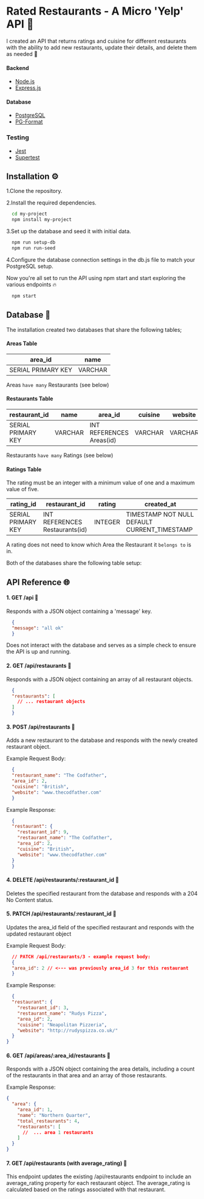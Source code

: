 # Rated Restaurants - A Micro 'Yelp' API  🍔   

I created an API that returns ratings and cuisine for different restaurants with the ability to add new restaurants, update their details, and delete them as needed 🚀

#### Backend 
-  [Node.js](https://nodejs.org/en)
-  [Express.js](https://expressjs.com/)

#### Database 
-  [PostgreSQL](https://www.postgresql.org/)
-  [PG-Format](https://www.npmjs.com/package/pg-format)

### Testing
-  [Jest](https://jestjs.io/)
-  [Supertest](https://www.npmjs.com/package/supertest)


## Installation ⚙️

1.Clone the repository.

2.Install the required dependencies.

```bash 
  cd my-project
  npm install my-project
```

3.Set up the database and seed it with initial data.

```bash 
  npm run setup-db
  npm run run-seed
```

4.Configure the database connection settings in the db.js file to match your PostgreSQL setup.


Now you're all set to run the API using npm start and start exploring the various endpoints 🔥

```bash 
  npm start
```
    
## Database 💾

The installation created two databases that share the following tables;

#### Areas Table

| area_id            | name    |
| ------------------ | ------- |
| SERIAL PRIMARY KEY | VARCHAR |

Areas `have many` Restaurants (see below)

#### Restaurants Table

| restaurant_id      | name    | area_id                  | cuisine | website |
| ------------------ | ------- | ------------------------ | ------- | ------- |
| SERIAL PRIMARY KEY | VARCHAR | INT REFERENCES Areas(id) | VARCHAR | VARCHAR |

Restaurants `have many` Ratings (see below)

#### Ratings Table

The rating must be an integer with a minimum value of one and a maximum value of five.

| rating_id          | restaurant_id                  | rating  | created_at                                   |
| ------------------ | ------------------------------ | ------- | -------------------------------------------- |
| SERIAL PRIMARY KEY | INT REFERENCES Restaurants(id) | INTEGER | TIMESTAMP NOT NULL DEFAULT CURRENT_TIMESTAMP |

A rating does not need to know which Area the Restaurant it `belongs to` is in.


Both of the databases share the following table setup:


## API Reference 🌐

#### 1. GET /api 🍟

Responds with a JSON object containing a 'message' key.

```json
  {
  "message": "all ok"
  }
```
Does not interact with the database and serves as a simple check to ensure the API is up and running.

#### 2. GET /api/restaurants 🍕

Responds with a JSON object containing an array of all restaurant objects.

```json
  {
  "restaurants": [
    // ... restaurant objects
  ]
  }
```

#### 3. POST /api/restaurants 🌭

Adds a new restaurant to the database and responds with the newly created restaurant object.

Example Request Body:

```json
  {
  "restaurant_name": "The Codfather",
  "area_id": 2,
  "cuisine": "British",
  "website": "www.thecodfather.com"
  }
  ```

Example Response:

```json
  {
  "restaurant": {
    "restaurant_id": 9,
    "restaurant_name": "The Codfather",
    "area_id": 2,
    "cuisine": "British",
    "website": "www.thecodfather.com"
  }
  }
  ```

#### 4. DELETE /api/restaurants/:restaurant_id 🍦
Deletes the specified restaurant from the database and responds with a 204 No Content status.

#### 5. PATCH /api/restaurants/:restaurant_id 🍔
Updates the area_id field of the specified restaurant and responds with the updated restaurant object

Example Request Body:

```json
  // PATCH /api/restaurants/3 - example request body:
  {
  "area_id": 2 // <--- was previously area_id 3 for this restaurant
  }
  ```

Example Response:

```json
  {
  "restaurant": {
    "restaurant_id": 3,
    "restaurant_name": "Rudys Pizza",
    "area_id": 2,
    "cuisine": "Neapolitan Pizzeria",
    "website": "http://rudyspizza.co.uk/"
  }
}
  ```

#### 6. GET /api/areas/:area_id/restaurants 🍿
Responds with a JSON object containing the area details, including a count of the restaurants in that area and an array of those restaurants.

Example Response:

```json
{
  "area": {
    "area_id": 1,
    "name": "Northern Quarter",
    "total_restaurants": 4,
    "restaurants": [
      //  ... area 1 restaurants
    ]
  }
}

  ```

#### 7. GET /api/restaurants (with average_rating) 🍗
This endpoint updates the existing /api/restaurants endpoint to include an average_rating property for each restaurant object. The average_rating is calculated based on the ratings associated with that restaurant.

